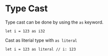 # Type Cast

Type cast can be done by using the `as` keyword.

```uni
let i = 123 as i32
```

Cast as literial type with `as literal`

```uni
let i = 123 as literal // i: 123
```
